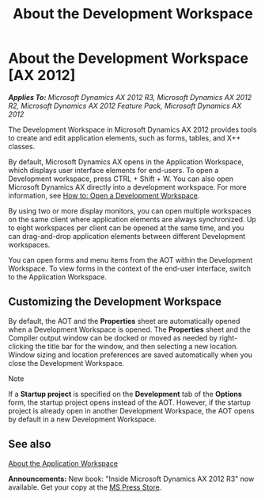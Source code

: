﻿---
title: About the Development Workspace
TOCTitle: About the Development Workspace
ms:assetid: dba12337-0740-4259-bb5b-30b52cb33a40
ms:mtpsurl: https://msdn.microsoft.com/en-us/library/Gg864386(v=AX.60)
ms:contentKeyID: 35252074
ms.date: 05/18/2015
mtps_version: v=AX.60
---

# About the Development Workspace [AX 2012]


_**Applies To:** Microsoft Dynamics AX 2012 R3, Microsoft Dynamics AX 2012 R2, Microsoft Dynamics AX 2012 Feature Pack, Microsoft Dynamics AX 2012_

The Development Workspace in Microsoft Dynamics AX 2012 provides tools to create and edit application elements, such as forms, tables, and X++ classes.

By default, Microsoft Dynamics AX opens in the Application Workspace, which displays user interface elements for end-users. To open a Development workspace, press CTRL + Shift + W. You can also open Microsoft Dynamics AX directly into a development workspace. For more information, see [How to: Open a Development Workspace](how-to-open-a-development-workspace.md).

By using two or more display monitors, you can open multiple workspaces on the same client where application elements are always synchronized. Up to eight workspaces per client can be opened at the same time, and you can drag-and-drop application elements between different Development workspaces.

You can open forms and menu items from the AOT within the Development Workspace. To view forms in the context of the end-user interface, switch to the Application Workspace.

## Customizing the Development Workspace

By default, the AOT and the **Properties** sheet are automatically opened when a Development Workspace is opened. The **Properties** sheet and the Compiler output window can be docked or moved as needed by right-clicking the title bar for the window, and then selecting a new location. Window sizing and location preferences are saved automatically when you close the Development Workspace.


> [!NOTE]
> <P>If a <STRONG>Startup project</STRONG> is specified on the <STRONG>Development</STRONG> tab of the <STRONG>Options</STRONG> form, the startup project opens instead of the AOT. However, if the startup project is already open in another Development Workspace, the AOT opens by default in a new Development Workspace.</P>



## See also

[About the Application Workspace](about-the-application-workspace.md)

  
**Announcements:** New book: "Inside Microsoft Dynamics AX 2012 R3" now available. Get your copy at the [MS Press Store](https://www.microsoftpressstore.com/store/inside-microsoft-dynamics-ax-2012-r3-9780735685109).


